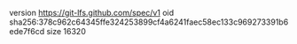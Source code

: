 version https://git-lfs.github.com/spec/v1
oid sha256:378c962c64345ffe324253899cf4a6241faec58ec133c969273391b6ede7f6cd
size 16320
